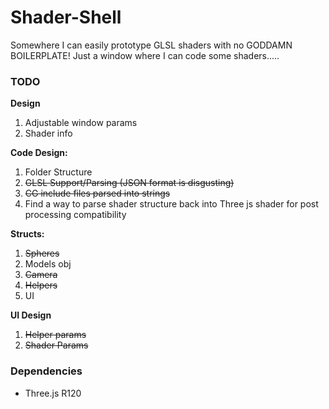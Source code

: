 # Shader-Shell
Somewhere I can easily prototype GLSL shaders with no GODDAMN BOILERPLATE!
Just a window where I can code some shaders.....


### TODO

**Design**
1. Adjustable window params
2. Shader info

**Code Design:**
1. Folder Structure
2. ~~GLSL Support/Parsing (JSON format is disgusting)~~
3. ~~CG include files parsed into strings~~
4. Find a way to parse shader structure back into Three js shader for post processing compatibility

**Structs:**
1. ~~Spheres~~
2. Models obj
3. ~~Camera~~
4. ~~Helpers~~
5. UI

**UI Design**
1. ~~Helper params~~
2. ~~Shader Params~~


### Dependencies
- Three.js R120
